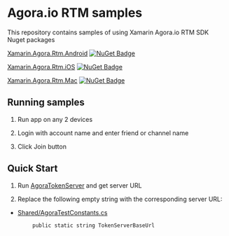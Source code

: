 Agora.io RTM samples
========================================

This repository contains samples of using Xamarin Agora.io RTM SDK Nuget packages

[Xamarin.Agora.Rtm.Android](https://www.nuget.org/packages/Xamarin.Agora.Rtm.Android/) [![NuGet Badge](https://buildstats.info/nuget/Xamarin.Agora.Rtm.Android)](https://www.nuget.org/packages/Xamarin.Agora.Rtm.Android/)

[Xamarin.Agora.Rtm.iOS](https://www.nuget.org/packages/Xamarin.Agora.Rtm.iOS/) [![NuGet Badge](https://buildstats.info/nuget/Xamarin.Agora.Rtm.iOS)](https://www.nuget.org/packages/Xamarin.Agora.Rtm.iOS/)

[Xamarin.Agora.Rtm.Mac](https://www.nuget.org/packages/Xamarin.Agora.Rtm.Mac/) [![NuGet Badge](https://buildstats.info/nuget/Xamarin.Agora.Rtm.Mac)](https://www.nuget.org/packages/Xamarin.Agora.Rtm.Mac/)


Running samples
---------------

1. Run app on any 2 devices

1. Login with account name and enter friend or channel name 

1. Click Join button


Quick Start
-----------

1. Run [AgoraTokenServer](../AgoraTokenServer) and get server URL

1. Replace the following empty string with the corresponding server URL:

*
    [Shared/AgoraTestConstants.cs](../Shared/AgoraTestConstants.cs)
```
        public static string TokenServerBaseUrl
```
